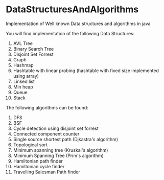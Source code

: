 # DataStructuresAndAlgorithms
Implementation of Well known Data structures and algorithms in java

You will find implementation of the following Data Structures:
1. AVL Tree
2. Binary Search Tree
3. Disjoint Set Forrest
4. Graph
5. Hashmap
6. Hashtable with linear probing (hashtable with fixed size implemented using array)
7. Linked list
8. Min heap
9. Queue
10. Stack

The following algorithms can be found:
1. DFS
2. BSF
3. Cycle detection using disjoint set forrest
4. Connected component counter
5. Single source shortest path (Djkastra's algorithm)
6. Topological sort
7. Minimum spanning tree (Kruskal's algorithm)
9. Minimum Spanning Tree (Prim's algorithm)
10. Hamiltonian path finder
11. Hamiltonian cycle finder
12. Travelling Salesman Path finder
